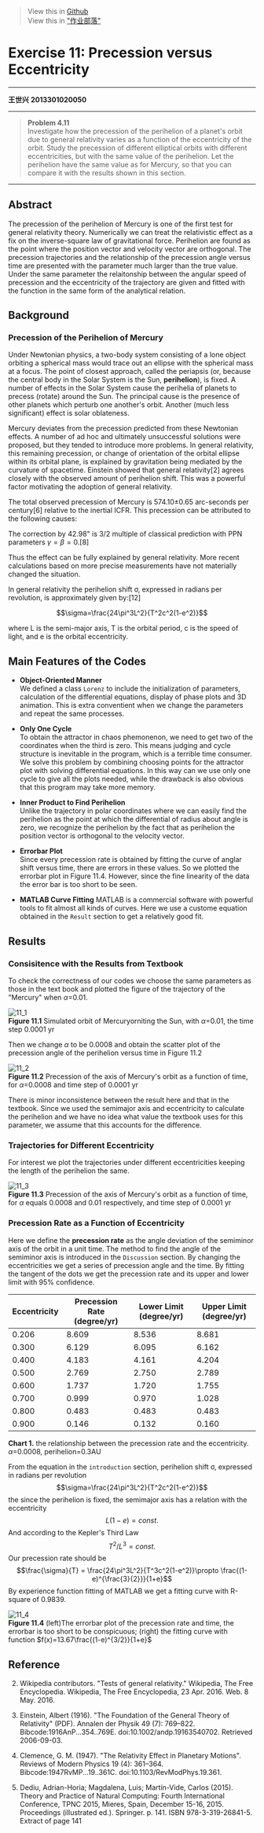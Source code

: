 ﻿> View this in [Github](https://github.com/ShixingWang/computationalphysics_N2013301020050/blob/master/Reports/Exercise11.md)         
> View this in ["作业部落"](https://www.zybuluo.com/ShixingWang/note/369774)

# Exercise 11: Precession versus Eccentricity

---

__王世兴__
__2013301020050__

---

> __Problem 4.11__          
> Investigate how the precession of the perihelion of a planet's orbit due to general relativity varies as a function of the eccentricity of the orbit. Study the precession of different elliptical orbits with different eccentricities, but with the same value of the perihelion. Let the perihelion have the same value as for Mercury, so that you can compare it with the results shown in this section.

---



## Abstract

The precession of the perihelion of Mercury is one of the first test for general relativity theory. Numerically we can treat the relativistic effect as a fix on the inverse-square law of gravitational force. Perihelion are found as the point where the position vector and velocity vector are orthogonal. The precession trajectories and the relationship of the precession angle versus time are presented with the parameter much larger than the true value. Under the same parameter the relaitonship between the angular speed of precession and the eccentricity of the trajectory are given and fitted with the function in the same form of the analytical relation.

## Background

### Precession of the Perihelion of Mercury

Under Newtonian physics, a two-body system consisting of a lone object orbiting a spherical mass would trace out an ellipse with the spherical mass at a focus. The point of closest approach, called the periapsis (or, because the central body in the Solar System is the Sun, __perihelion__), is fixed. A number of effects in the Solar System cause the perihelia of planets to precess (rotate) around the Sun. The principal cause is the presence of other planets which perturb one another's orbit. Another (much less significant) effect is solar oblateness.

Mercury deviates from the precession predicted from these Newtonian effects. A number of ad hoc and ultimately unsuccessful solutions were proposed, but they tended to introduce more problems. In general relativity, this remaining precession, or change of orientation of the orbital ellipse within its orbital plane, is explained by gravitation being mediated by the curvature of spacetime. Einstein showed that general relativity[2] agrees closely with the observed amount of perihelion shift. This was a powerful factor motivating the adoption of general relativity.

The total observed precession of Mercury is 574.10±0.65 arc-seconds per century[6] relative to the inertial ICFR. This precession can be attributed to the following causes:

The correction by 42.98" is 3/2 multiple of classical prediction with PPN parameters $\gamma=\beta=0.[8]$

Thus the effect can be fully explained by general relativity. More recent calculations based on more precise measurements have not materially changed the situation.



In general relativity the perihelion shift σ, expressed in radians per revolution, is approximately given by:[12]

$$\sigma=\frac{24\pi^3L^2}{T^2c^2(1-e^2)}$$

where L is the semi-major axis, T is the orbital period, c is the speed of light, and e is the orbital eccentricity.
## Main Features of the Codes

* __Object-Oriented Manner__       
    We defined a class `Lorenz` to include the initialization of parameters, calculation of the differential equations, display of phase plots and 3D animation. This is extra conventient when we change the parameters and repeat the same processes. 

- __Only One Cycle__       
    To obtain the attractor in chaos phemonenon, we need to get two of the coordinates when the third is zero. This means judging and cycle structure is inevitable in the program, which is a terrible time consumer. We solve this problem by combining choosing points for the attractor plot with solving differential equations. In this way can we use only one cycle to give all the plots needed, while the drawback is also obvious that this program may take more memory.

* __Inner Product to Find Perihelion__      
    Unlike the trajectory in polar coordinates where we can easily find the perihelion as the point at which the differential of radius about angle is zero, we recognize the perihelion by the fact that as perihelion the position vector is orthogonal to the velocity vector.

* __Errorbar Plot__        
    Since every precession rate is obtained by fitting the curve of anglar shift versus time, there are errors in these values. So we plotted the errorbar plot in Figure 11.4. However, since the fine linearity of the data the error bar is too short to be seen.

* __MATLAB Curve Fitting__
    MATLAB is a commercial software with powerful tools to fit almost all kinds of curves. Here we use a custome equation obtained in the `Result` section to get a relatively good fit.

## Results

### Consisitence with the Results from Textbook

To check the correctness of our codes we choose the same parameters as those in the text book and plotted the figure of the trajectory of the "Mercury" when $\alpha$=0.01. 

![11_1](https://raw.githubusercontent.com/ShixingWang/computationalphysics_N2013301020050/master/Pictures/11_1.png)      
__Figure 11.1__ Simulated orbit of Mercuryorniting the Sun, with $\alpha$=0.01, the time step 0.0001 yr

Then we change $\alpha$ to be 0.0008 and obtain the scatter plot of the precession angle of the  perihelion versus time in Figure 11.2

![11_2](https://raw.githubusercontent.com/ShixingWang/computationalphysics_N2013301020050/master/Pictures/11_2.png)      
__Figure 11.2__ Precession of the axis of Mercury's orbit as a function of time, for $\alpha$=0.0008 and time step of 0.0001 yr

There is minor inconsistence between the result here and that in the textbook. Since we used the semimajor axis and eccentricity to calculate the perihelion and we have no idea what value the textbook uses for this parameter, we assume that this accounts for the difference.

### Trajectories for Different Eccentricity

For interest we plot the trajectories under different eccentricities keeping the length of the perihelion the same.

![11_3](https://raw.githubusercontent.com/ShixingWang/computationalphysics_N2013301020050/master/Pictures/11_3.png)      
__Figure 11.3__ Precession of the axis of Mercury's orbit as a function of time, for $\alpha$ equals 0.0008 and 0.01 respectively, and time step of 0.0001 yr

### Precession Rate as a Function of Eccentricity

Here we define the __precession rate__ as the angle deviation of the semiminor axis of the orbit in a unit time. The method to find the angle of the semiminor axis is introduced in the `Discussion` section. By changing the eccentricities we get a series of precession angle and the time. By fitting the tangent of the dots we get the precession rate and its upper and lower limit with 95% confidence.

|Eccentricity|Precession Rate (degree/yr)|Lower Limit (degree/yr)|Upper Limit (degree/yr)|
| --- | --- | --- | --- |
| 0.206 | 8.609 | 8.536 | 8.681 |
| 0.300 | 6.129 | 6.095 | 6.162 |
| 0.400 | 4.183 | 4.161 | 4.204 |
| 0.500 | 2.769 | 2.750 | 2.789 |
| 0.600 | 1.737 | 1.720 | 1.755 |
| 0.700 | 0.999 | 0.970 | 1.028 |
| 0.800 | 0.483 | 0.483 | 0.483 |
| 0.900 | 0.146 | 0.132 | 0.160 |

__Chart 1.__ the relationship between the precession rate and the eccentricity. $\alpha$=0.0008, perihelion=0.3AU

From the equation in the `introduction` section, perihelion shift σ, expressed in radians per revolution
$$\sigma=\frac{24\pi^3L^2}{T^2c^2(1-e^2)}$$
the since the perihelion is fixed, the semimajor axis has a relation with the eccentricity
$$L(1-e)=const.$$
And according to the Kepler's Third Law
$$T^2/L^3=const.$$
Our precession rate should be 
$$\frac{\sigma}{T} = \frac{24\pi^3L^2}{T^3c^2(1-e^2)}\propto \frac{(1-e)^{\frac{3}{2}}}{1+e}$$
By experience function fitting of MATLAB we get a fitting curve with R-square of 0.9839.

![11_4](https://raw.githubusercontent.com/ShixingWang/computationalphysics_N2013301020050/master/Pictures/11_4.png)      
__Figure 11.4__ (left)The errorbar plot of the precession rate and time, the errorbar is too short to be conspicuous; (right) the fitting curve with function $f(x)=13.67\frac{(1-e)^{3/2}}{1+e}$

## Reference

2. Wikipedia contributors. "Tests of general relativity." Wikipedia, The Free Encyclopedia. Wikipedia, The Free Encyclopedia, 23 Apr. 2016. Web. 8 May. 2016.

3. Einstein, Albert (1916). "The Foundation of the General Theory of Relativity" (PDF). Annalen der Physik 49 (7): 769–822. Bibcode:1916AnP...354..769E. doi:10.1002/andp.19163540702. Retrieved 2006-09-03.
 
3. Clemence, G. M. (1947). "The Relativity Effect in Planetary Motions". Reviews of Modern Physics 19 (4): 361–364. Bibcode:1947RvMP...19..361C. doi:10.1103/RevModPhys.19.361.
  
4. Dediu, Adrian-Horia; Magdalena, Luis; Martín-Vide, Carlos (2015). Theory and Practice of Natural Computing: Fourth International Conference, TPNC 2015, Mieres, Spain, December 15-16, 2015. Proceedings (illustrated ed.). Springer. p. 141. ISBN 978-3-319-26841-5. Extract of page 141


